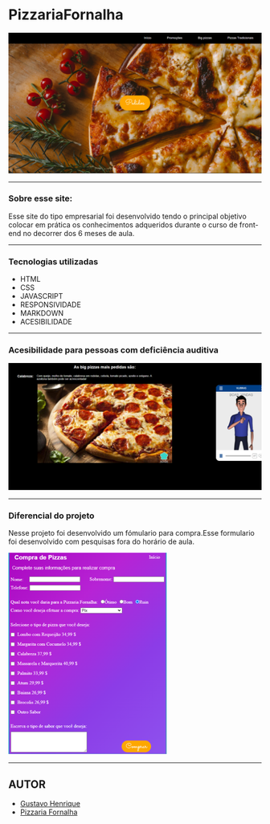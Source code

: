 # PizzariaFornalha

![](./imgReadme/TelaInicial.png)

---

### Sobre esse site:

Esse site do tipo empresarial foi desenvolvido tendo o principal objetivo colocar em prática os conhecimentos adqueridos durante o curso de front-end no decorrer dos 6 meses de aula.

---
### Tecnologias utilizadas

- HTML
- CSS
- JAVASCRIPT
- RESPONSIVIDADE
- MARKDOWN
- ACESIBILIDADE

---
### Acesibilidade para pessoas com  deficiência auditiva

![](./imgReadme/Libra.png)

---

### Diferencial do projeto

Nesse projeto foi desenvolvido um fómulario para compra.Esse formulario foi desenvolvido com pesquisas fora do horário de aula.

![](./imgReadme/Formulario.png)

---
## AUTOR

- [Gustavo Henrique](https://github.com/GustavoHenriqueProjects)
- [Pizzaria Fornalha](https://gustavohenriqueprojects.github.io/PizzariaFornalha/)








